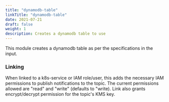 ```yaml
---
title: "dynamodb-table"
linkTitle: "dynamodb-table"
date: 2021-07-21
draft: false
weight: 1
description: Creates a dynamodb table to use
---
```


This module creates a dynamodb table as per the specifications in the input.

### Linking

When linked to a k8s-service or IAM role/user, this adds the necessary IAM permissions to publish
notifications to the topic. The current permissions allowed are "read" and "write" (defaults to "write).
Link also grants encrypt/decrypt permission for the topic's KMS key.